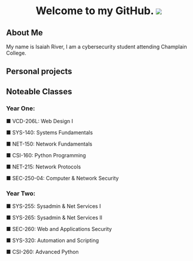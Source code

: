 <!-- Title -->
<h1 align="center"; >
  Welcome to my GitHub. <img src="https://i.imgur.com/Xn95Tdh.png";>
</h1>

<!-- About Me -->
<h2>
  About Me
</h2>

<p>
  My name is Isaiah River, I am a cybersecurity student attending Champlain College.
</p>

<!-- Personal Projects -->
<h2>
  Personal projects
</h2>

<!-- Noteable Classes -->
<h2>
  Noteable Classes
</h2>

<h3>Year One:</h3>

■ VCD-206L: Web Design I

■ SYS-140: Systems Fundamentals

■ NET-150: Network Fundamentals

■ CSI-160: Python Programming

■ NET-215: Network Protocols

■ SEC-250-04: Computer & Network Security

<h3>Year Two:</h3>

■ SYS-255: Sysadmin & Net Services I

■ SYS-265: Sysadmin & Net Services II

■ SEC-260: Web and Applications Security

■ SYS-320: Automation and Scripting

■ CSI-260: Advanced Python 
